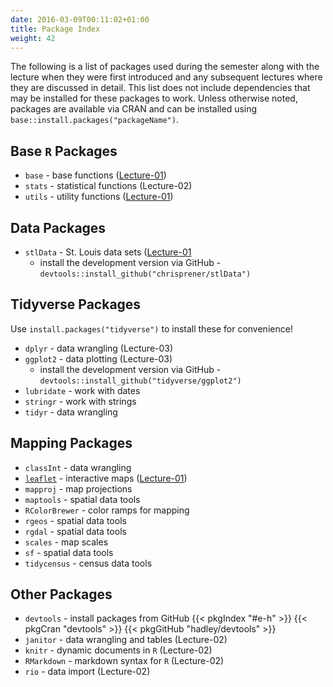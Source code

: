 ```yaml
---
date: 2016-03-09T00:11:02+01:00
title: Package Index
weight: 42
---
```




The following is a list of packages used during the semester along with the lecture when they were first introduced and any subsequent lectures where they are discussed in detail. This list does not include dependencies that may be installed for these packages to work. Unless otherwise noted, packages are available via CRAN and can be installed using `base::install.packages("packageName")`.

## Base `R` Packages
- `base` - base functions ([Lecture-01](/lecture-01/))
- `stats` - statistical functions (Lecture-02) 
- `utils` - utility functions ([Lecture-01](/lecture-01/)) 

## Data Packages
- `stlData` - St. Louis data sets ([Lecture-01](/lecture-01/)
  - install the development version via GitHub - `devtools::install_github("chrisprener/stlData")`

## Tidyverse Packages
Use `install.packages("tidyverse")` to install these for convenience!

- `dplyr` - data wrangling (Lecture-03)
- `ggplot2` - data plotting (Lecture-03)
  - install the development version via GitHub - `devtools::install_github("tidyverse/ggplot2")`
- `lubridate` - work with dates
- `stringr` - work with strings
- `tidyr` - data wrangling

## Mapping Packages
- `classInt` - data wrangling
- [`leaflet`](https://rstudio.github.io/leaflet/) - interactive maps ([Lecture-01](/lecture-01/))
- `mapproj` - map projections
- `maptools` - spatial data tools
- `RColorBrewer` - color ramps for mapping
- `rgeos` - spatial data tools
- `rgdal` - spatial data tools
- `scales` - map scales
- `sf` - spatial data tools
- `tidycensus` - census data tools

## Other Packages
- `devtools` - install packages from GitHub {{< pkgIndex "#e-h" >}} {{< pkgCran "devtools" >}} {{< pkgGitHub "hadley/devtools" >}}
- `janitor` - data wrangling and tables (Lecture-02)
- `knitr` - dynamic documents in `R` (Lecture-02)
- `RMarkdown` - markdown syntax for `R` (Lecture-02)
- `rio` - data import (Lecture-02)